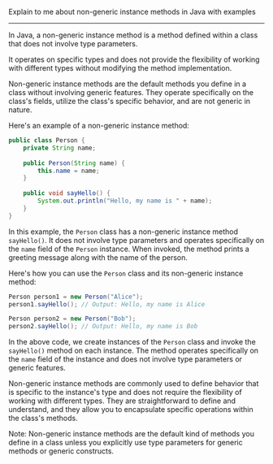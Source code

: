 Explain to me about non-generic instance methods in Java with examples
___

In Java, a non-generic instance method is a method defined within a class that does not involve type parameters. 

It operates on specific types and does not provide the flexibility of working with different types without modifying the method implementation.

Non-generic instance methods are the default methods you define in a class without involving generic features. They operate specifically on the class's fields, utilize the class's specific behavior, and are not generic in nature.

Here's an example of a non-generic instance method:

```java
public class Person {
    private String name;
    
    public Person(String name) {
        this.name = name;
    }
    
    public void sayHello() {
        System.out.println("Hello, my name is " + name);
    }
}
```

In this example, the `Person` class has a non-generic instance method `sayHello()`. It does not involve type parameters and operates specifically on the `name` field of the `Person` instance. When invoked, the method prints a greeting message along with the name of the person.

Here's how you can use the `Person` class and its non-generic instance method:

```java
Person person1 = new Person("Alice");
person1.sayHello(); // Output: Hello, my name is Alice

Person person2 = new Person("Bob");
person2.sayHello(); // Output: Hello, my name is Bob
```

In the above code, we create instances of the `Person` class and invoke the `sayHello()` method on each instance. The method operates specifically on the `name` field of the instance and does not involve type parameters or generic features.

Non-generic instance methods are commonly used to define behavior that is specific to the instance's type and does not require the flexibility of working with different types. They are straightforward to define and understand, and they allow you to encapsulate specific operations within the class's methods.

Note: Non-generic instance methods are the default kind of methods you define in a class unless you explicitly use type parameters for generic methods or generic constructs.